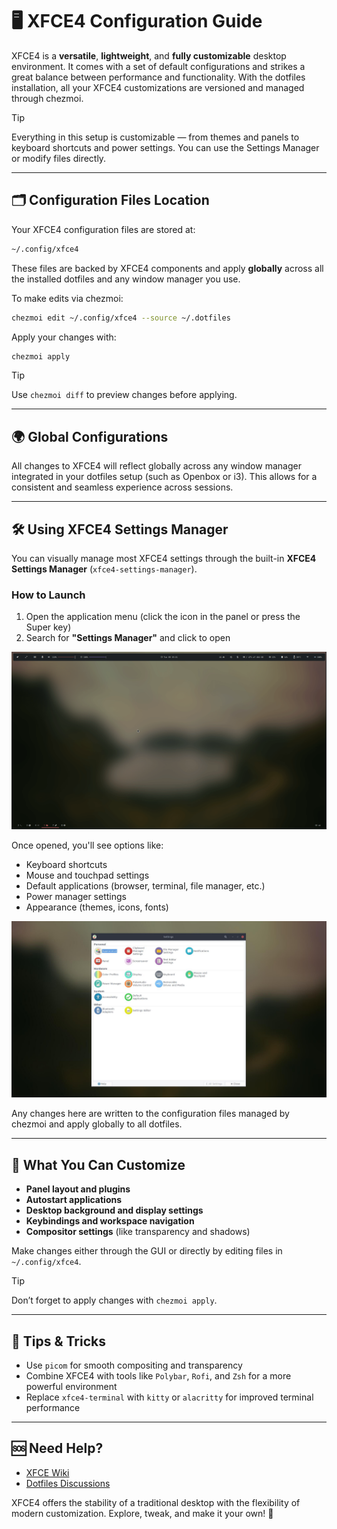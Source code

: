 # 🖥️ XFCE4 Configuration Guide

XFCE4 is a **versatile**, **lightweight**, and **fully customizable** desktop environment. It comes with a set of default configurations and strikes a great balance between performance and functionality. With the dotfiles installation, all your XFCE4 customizations are versioned and managed through chezmoi.

> [!TIP]
> Everything in this setup is customizable — from themes and panels to keyboard shortcuts and power settings. You can use the Settings Manager or modify files directly.

---

## 🗂️ Configuration Files Location

Your XFCE4 configuration files are stored at:

```sh
~/.config/xfce4
```

These files are backed by XFCE4 components and apply **globally** across all the installed dotfiles and any window manager you use.

To make edits via chezmoi:

```sh
chezmoi edit ~/.config/xfce4 --source ~/.dotfiles
```

Apply your changes with:

```sh
chezmoi apply
```

> [!TIP]
> Use `chezmoi diff` to preview changes before applying.

---

## 🌍 Global Configurations

All changes to XFCE4 will reflect globally across any window manager integrated in your dotfiles setup (such as Openbox or i3). This allows for a consistent and seamless experience across sessions.

---

## 🛠️ Using XFCE4 Settings Manager

You can visually manage most XFCE4 settings through the built-in **XFCE4 Settings Manager** (`xfce4-settings-manager`).

### How to Launch

1. Open the application menu (click the icon in the panel or press the Super key)
2. Search for **"Settings Manager"** and click to open

![Settings Manager](https://github.com/ulises-jeremias/dotfiles/blob/master/docs/images/settings-manager-open.gif?raw=true)

Once opened, you'll see options like:

- Keyboard shortcuts
- Mouse and touchpad settings
- Default applications (browser, terminal, file manager, etc.)
- Power manager settings
- Appearance (themes, icons, fonts)

![Settings](https://github.com/ulises-jeremias/dotfiles/blob/master/docs/images/settings.jpg?raw=true)

Any changes here are written to the configuration files managed by chezmoi and apply globally to all dotfiles.

---

## 🔧 What You Can Customize

- **Panel layout and plugins**
- **Autostart applications**
- **Desktop background and display settings**
- **Keybindings and workspace navigation**
- **Compositor settings** (like transparency and shadows)

Make changes either through the GUI or directly by editing files in `~/.config/xfce4`.

> [!TIP]
> Don’t forget to apply changes with `chezmoi apply`.

---

## 🧪 Tips & Tricks

- Use `picom` for smooth compositing and transparency
- Combine XFCE4 with tools like `Polybar`, `Rofi`, and `Zsh` for a more powerful environment
- Replace `xfce4-terminal` with `kitty` or `alacritty` for improved terminal performance

---

## 🆘 Need Help?

- [XFCE Wiki](https://wiki.xfce.org/)
- [Dotfiles Discussions](https://github.com/ulises-jeremias/dotfiles/discussions)

XFCE4 offers the stability of a traditional desktop with the flexibility of modern customization. Explore, tweak, and make it your own! 🎨

